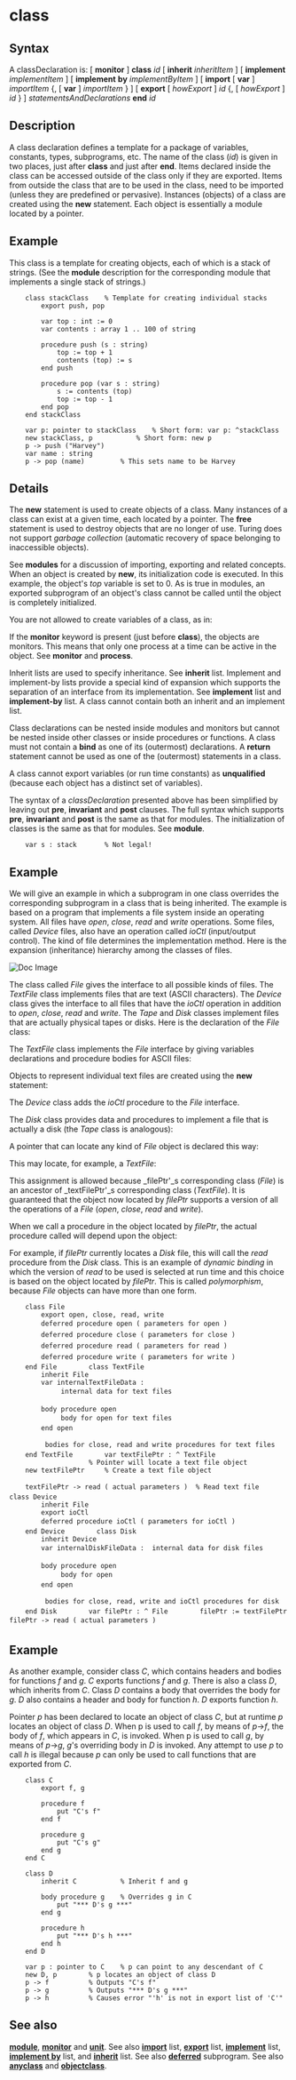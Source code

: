 
# class

## Syntax
A classDeclaration is:   [ **monitor** ]   **class** _id_     [ **inherit** _inheritItem_ ]     [ **implement** _implementItem_ ]     [ **implement** **by** _implementByItem_ ]     [ **import** [ **var** ] _importItem_ {, [ **var** ] _importItem_ } ]     [ **export** [ _howExport_ ] _id_ {, [ _howExport_ ] _id_ } ]     _statementsAndDeclarations_   **end** _id_

## Description
A class declaration defines a template for a package of variables, constants, types, subprograms, etc. The name of the class (_id_) is given in two places, just after **class** and just after **end**. Items declared inside the class can be accessed outside of the class only if they are exported. Items from outside the class that are to be used in the class, need to be imported (unless they are predefined or pervasive). Instances (objects) of a class are created using the **new** statement. Each object is essentially a module located by a pointer.


## Example
This class is a template for creating objects, each of which is a stack of strings. (See the **module** description for the corresponding module that implements a single stack of strings.)

        class stackClass    % Template for creating individual stacks
            export push, pop
        
            var top : int := 0
            var contents : array 1 .. 100 of string
        
            procedure push (s : string)
                top := top + 1
                contents (top) := s
            end push
        
            procedure pop (var s : string)
                s := contents (top)
                top := top - 1
            end pop
        end stackClass
        
        var p: pointer to stackClass    % Short form: var p: ^stackClass
        new stackClass, p           % Short form: new p
        p -> push ("Harvey")
        var name : string
        p -> pop (name)         % This sets name to be Harvey
## Details
The **new** statement is used to create objects of a class. Many instances of a class can exist at a given time, each located by a pointer. The **free** statement is used to destroy objects that are no longer of use. Turing does not support _garbage collection_ (automatic recovery of space belonging to inaccessible objects).

See **modules** for a discussion of importing, exporting and related concepts. When an object is created by **new**, its initialization code is executed. In this example, the object's _top_ variable is set to 0. As is true in modules, an exported subprogram of an object's class cannot be called until the object is completely initialized.

You are not allowed to create variables of a class, as in:

If the **monitor** keyword is present (just before **class**), the objects are monitors. This means that only one process at a time can be active in the object. See **monitor** and **process**.

Inherit lists are used to specify inheritance. See **inherit** list. Implement and implement-by lists provide a special kind of expansion which supports the separation of an interface from its implementation. See **implement** list and **implement-by** list. A class cannot contain both an inherit and an implement list.

Class declarations can be nested inside modules and monitors but cannot be nested inside other classes or inside procedures or functions. A class must not contain a **bind** as one of its (outermost) declarations. A **return** statement cannot be used as one of the (outermost) statements in a class.

A class cannot export variables (or run time constants) as **unqualified** (because each object has a distinct set of variables).

The syntax of a _classDeclaration_ presented above has been simplified by leaving out **pre**, **invariant** and **post** clauses. The full syntax which supports **pre**, **invariant** and **post** is the same as that for modules. The initialization of classes is the same as that for modules. See **module**.

        var s : stack       % Not legal!
## Example
We will give an example in which a subprogram in one class overrides the corresponding subprogram in a class that is being inherited. The example is based on a program that implements a file system inside an operating system. All files have _open_, _close_, _read_ and _write_ operations. Some files, called _Device_ files, also have an operation called _ioCtl_ (input/output control). The kind of file determines the implementation method. Here is the expansion (inheritance) hierarchy among the classes of files.





![Doc Image](class01.gif)

The class called _File_ gives the interface to all possible kinds of files. The _TextFile_ class implements files that are text (ASCII characters). The _Device_ class gives the interface to all files that have the _ioCtl_ operation in addition to _open_, _close_, _read_ and _write_. The _Tape_ and _Disk_ classes implement files that are actually physical tapes or disks. Here is the declaration of the _File_ class:

The _TextFile_ class implements the _File_ interface by giving variables declarations and procedure bodies for ASCII files:

Objects to represent individual text files are created using the **new** statement:

The _Device_ class adds the _ioCtl_ procedure to the _File_ interface.

The _Disk_ class provides data and procedures to implement a file that is actually a disk (the _Tape_ class is analogous):

A pointer that can locate any kind of _File_ object is declared this way:

This may locate, for example, a _TextFile_:

This assignment is allowed because _filePtr'_s corresponding class (_File_) is an ancestor of _textFilePtr'_s corresponding class (_TextFile_). It is guaranteed that the object now located by _filePtr_ supports a version of all the operations of a _File_ (_open_, _close_, _read_ and _write_).

When we call a procedure in the object located by _filePtr_, the actual procedure called will depend upon the object:

For example, if _filePtr_ currently locates a _Disk_ file, this will call the _read_ procedure from the _Disk_ class. This is an example of _dynamic_ _binding_ in which  the version of _read_ to be used is selected at run time and this choice is based on the object located by _filePtr_. This is called _polymorphism_, because _File_ objects can have more than one form.

        class File
            export open, close, read, write
            deferred procedure open ( parameters for open )
            deferred procedure close ( parameters for close )
            deferred procedure read ( parameters for read )
            deferred procedure write ( parameters for write )
        end File        class TextFile
            inherit File
            var internalTextFileData :
                 internal data for text files 
        
            body procedure open
                 body for open for text files 
            end open
        
             bodies for close, read and write procedures for text files
        end TextFile        var textFilePtr : ^ TextFile
                        % Pointer will locate a text file object
        new textFilePtr     % Create a text file object
        
        textFilePtr -> read ( actual parameters )  % Read text file        class Device
            inherit File
            export ioCtl
            deferred procedure ioCtl ( parameters for ioCtl )
        end Device        class Disk
            inherit Device
            var internalDiskFileData :  internal data for disk files
        
            body procedure open
                 body for open 
            end open
        
             bodies for close, read, write and ioCtl procedures for disk 
        end Disk        var filePtr : ^ File        filePtr := textFilePtr        filePtr -> read ( actual parameters )
## Example
As another example, consider class _C_, which contains headers and bodies for functions _f_ and _g_. _C_ exports functions _f_ and _g_. There is also a class _D_, which inherits from _C_. Class _D_ contains a body that overrides the body for _g_. _D_ also contains a header and body for function _h_. _D_ exports function _h_.

Pointer _p_ has been declared to locate an object of class _C_, but at runtime _p_ locates an object of class _D_. When p is used to call _f_, by means of _p_->_f_, the body of _f_, which appears in _C_, is invoked. When p is used to call _g_, by means of _p_->_g_, _g_'s overriding body in _D_ is invoked. Any attempt to use _p_ to call _h_ is illegal because _p_ can only be used to call functions that are exported from _C_.

        class C
            export f, g
        
            procedure f
                put "C's f"
            end f
        
            procedure g
                put "C's g"
            end g
        end C
        
        class D
            inherit C           % Inherit f and g
        
            body procedure g    % Overrides g in C
                put "*** D's g ***"
            end g
        
            procedure h
                put "*** D's h ***"
            end h
        end D

        var p : pointer to C    % p can point to any descendant of C
        new D, p        % p locates an object of class D
        p -> f          % Outputs "C's f"
        p -> g          % Outputs "*** D's g ***"
        p -> h          % Causes error "'h' is not in export list of 'C'"
## See also
**[module](module.html)**, **[monitor](monitor.html)** and **[unit](unit.html)**. See also **[import](import.html)** list, **[export](export.html)** list, **[implement](implement.html)** list, **[implement by](implement_by.html)** list, and **[inherit](inherit.html)** list. See also **[deferred](deferred.html)** subprogram. See also **[anyclass](anyclass.html)** and **[objectclass](objectclass.html)**.

